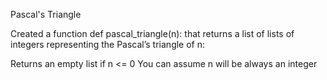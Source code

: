 Pascal's Triangle

Created a function def pascal_triangle(n): that returns a list of lists of integers representing the Pascal’s triangle of n:

Returns an empty list if n <= 0
You can assume n will be always an integer
